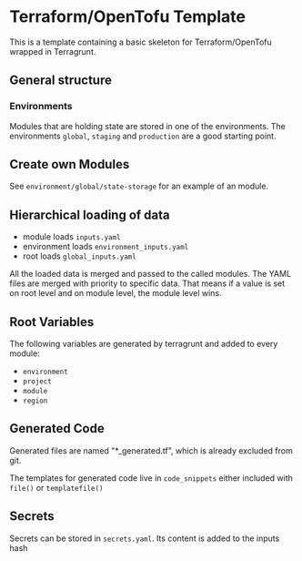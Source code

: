 # Terraform/OpenTofu Template 

This is a template containing a basic skeleton for Terraform/OpenTofu wrapped in Terragrunt.

## General structure

### Environments

Modules that are holding state are stored in one of the environments. The environments `global`, `staging` and `production` are a good starting point.

## Create own Modules

See `environment/global/state-storage` for an example of an module.


## Hierarchical loading of data

- module loads `inputs.yaml`
- environment loads `environment_inputs.yaml`
- root loads `global_inputs.yaml`

All the loaded data is merged and passed to the called modules. The YAML files are merged with priority to specific data. That means if a value is set on root level and on module level, the module level wins.

## Root Variables

The following variables are generated by terragrunt and added to every module:

- `environment`
- `project`
- `module`
- `region`


## Generated Code

Generated files are named "*_generated.tf", which is already excluded from git.

The templates for generated code live in `code_snippets` either included with `file()` or `templatefile()`

## Secrets

Secrets can be stored in `secrets.yaml`. Its content is added to the inputs hash
